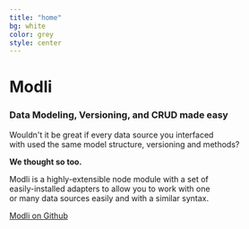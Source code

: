 ```yaml
---
title: "home"
bg: white
color: grey
style: center
---
```


# Modli

<span class="fa-stack subtlecircle" style="font-size:100px; background:rgba(255,255,255,0.5)">
  <i class="fa fa-circle fa-stack-2x text-white"></i>
  <i class="fa fa-database fa-stack-1x text-gray"></i>
</span>

### Data Modeling, Versioning, and CRUD made easy

Wouldn't it be great if every data source you interfaced<br>
with used the same model structure, versioning and methods?<br>

**We thought so too.**

Modli is a highly-extensible node module with a set of <br>
easily-installed adapters to allow you to work with one <br>
or many data sources easily and with a similar syntax.

<span id="forkongithub">
  <a href="https://github.com/node-modli" target="_blank" class="bg-blue">
    Modli on Github
  </a>
</span>